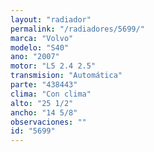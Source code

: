 ```yaml
---
layout: "radiador"
permalink: "/radiadores/5699/"
marca: "Volvo"
modelo: "S40"
ano: "2007"
motor: "L5 2.4 2.5"
transmision: "Automática"
parte: "438443"
clima: "Con clima"
alto: "25 1/2"
ancho: "14 5/8"
observaciones: ""
id: "5699"
---
```


